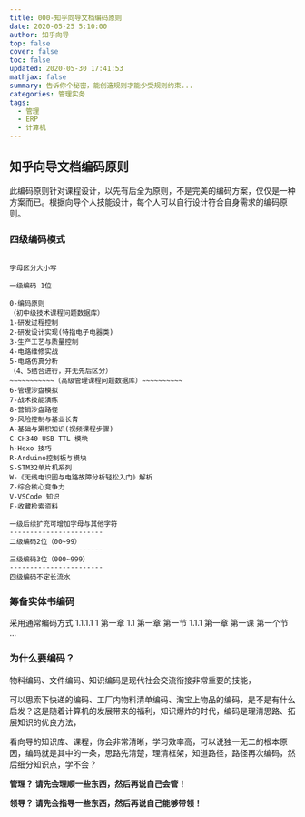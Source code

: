 ```yaml
---
title: 000-知乎向导文档编码原则
date: 2020-05-25 5:10:00
author: 知乎向导
top: false
cover: false
toc: false
updated: 2020-05-30 17:41:53
mathjax: false
summary: 告诉你个秘密，能创造规则才能少受规则约束...
categories: 管理实务
tags:
  - 管理
  - ERP
  - 计算机
---
```


## 知乎向导文档编码原则

此编码原则针对课程设计，以先有后全为原则，不是完美的编码方案，仅仅是一种方案而已。根据向导个人技能设计，每个人可以自行设计符合自身需求的编码原则。

### 四级编码模式

```

字母区分大小写

一级编码 1位

0-编码原则
（初中级技术课程问题数据库）
1-研发过程控制
2-研发设计实现(特指电子电器类)
3-生产工艺与质量控制
4-电路维修实战
5-电路仿真分析
（4、5结合进行，并无先后区分）
~~~~~~~~~~~（高级管理课程问题数据库）~~~~~~~~~~
6-管理沙盘模拟
7-战术技能演练
8-营销沙盘路径
9-风险控制与基业长青
A-基础与累积知识(视频课程步骤)
C-CH340 USB-TTL 模块
h-Hexo 技巧
R-Arduino控制板与模块
S-STM32单片机系列
W-《无线电识图与电路故障分析轻松入门》解析
Z-综合核心竞争力
V-VSCode 知识
F-收藏检索资料

一级后续扩充可增加字母与其他字符
-----------------------
二级编码2位（00~99）
-----------------------
三级编码3位（000~999）
-----------------------
四级编码不定长流水

```
### 筹备实体书编码

采用通常编码方式
1.1.1.1
1 第一章
1.1 第一章 第一节
1.1.1 第一章 第一课 第一个节 ...

### 为什么要编码？

物料编码、文件编码、知识编码是现代社会交流衔接非常重要的技能，

可以思索下快递的编码、工厂内物料清单编码、淘宝上物品的编码，是不是有什么启发？这是随着计算机的发展带来的福利，知识爆炸的时代，编码是理清思路、拓展知识的优良方法，

看向导的知识库、课程，你会非常清晰，学习效率高，可以说独一无二的根本原因，编码就是其中的一条，思路先清楚，理清框架，知道路径，路径再次编码，然后细分知识点，学不会？

**管理？ 请先会理顺一些东西，然后再说自己会管！**

**领导？ 请先会指导一些东西，然后再说自己能够带领！**